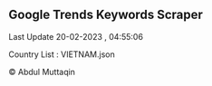 

## Google Trends Keywords Scraper 
 
Last Update 20-02-2023 , 04:55:06

Country List :
VIETNAM.json



© Abdul Muttaqin 
